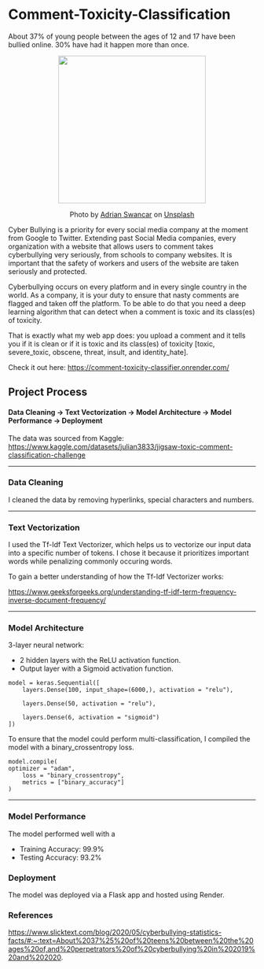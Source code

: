 # Comment-Toxicity-Classification

About 37% of young people between the ages of 12 and 17 have been bullied online. 30% have had it happen more than once.

<p align="center">
  <img src="https://github.com/posi-olomo/Comment-Toxicity-Classification/assets/75603128/212f1cac-8244-4fed-a318-194419c9bf12" style="height: 300px; width:300px"/>
</p>

<p align="center">
  Photo by <a href="https://unsplash.com/@a_d_s_w?utm_source=unsplash&utm_medium=referral&utm_content=creditCopyText">Adrian Swancar</a> on <a href="https://unsplash.com/photos/JXXdS4gbCTI?utm_source=unsplash&utm_medium=referral&utm_content=creditCopyText">Unsplash</a>
  
</p>

Cyber Bullying is a priority for every social media company at the moment from Google to Twitter. Extending past Social Media companies, every organization with a website that allows users to comment takes cyberbullying very seriously, from schools to company websites. It is important that the safety of workers and users of the website are taken seriously and protected.

Cyberbullying occurs on every platform and in every single country in the world. As a company, it is your duty to ensure that nasty comments are flagged and taken off the platform. To be able to do that you need a deep learning algorithm that can detect when a comment is toxic and its class(es) of toxicity.

That is exactly what my web app does: you upload a comment and it tells you if it is clean or if it is toxic and its class(es) of toxicity [toxic, severe_toxic, obscene, threat, insult, and identity_hate].

Check it out here: 
https://comment-toxicity-classifier.onrender.com/

## Project Process

#### Data Cleaning &rarr; Text Vectorization &rarr; Model Architecture &rarr; Model Performance &rarr; Deployment

The data was sourced from Kaggle: 
https://www.kaggle.com/datasets/julian3833/jigsaw-toxic-comment-classification-challenge
___
### Data Cleaning
I cleaned the data by removing hyperlinks, special characters and numbers. 
___
### Text Vectorization
I used the Tf-Idf Text Vectorizer, which helps us to vectorize our input data into a specific number of tokens. I chose it because it prioritizes important words while penalizing commonly occuring words.

To gain a better understanding of how the Tf-Idf Vectorizer works:

https://www.geeksforgeeks.org/understanding-tf-idf-term-frequency-inverse-document-frequency/
___
### Model Architecture
3-layer neural network:
* 2 hidden layers with the ReLU activation function. 
* Output layer with a Sigmoid activation function. 

```
model = keras.Sequential([
    layers.Dense(100, input_shape=(6000,), activation = "relu"),

    layers.Dense(50, activation = "relu"),

    layers.Dense(6, activation = "sigmoid")
])
```

To ensure that the model could perform multi-classification, I compiled the model with a binary_crossentropy loss.
```
model.compile(
optimizer = "adam",
    loss = "binary_crossentropy",
    metrics = ["binary_accuracy"]
)
```
___
### Model Performance
The model performed well with a 
* Training Accuracy: 99.9%
* Testing Accuracy: 93.2%


### Deployment
The model was deployed via a Flask app and hosted using Render.

### References
https://www.slicktext.com/blog/2020/05/cyberbullying-statistics-facts/#:~:text=About%2037%25%20of%20teens%20between%20the%20ages%20of,and%20perpetrators%20of%20cyberbullying%20in%202019%20and%202020.

